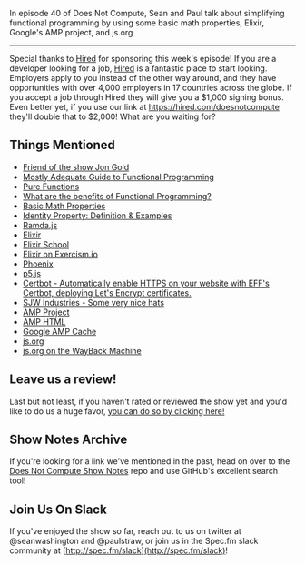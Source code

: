 In episode 40 of Does Not Compute, Sean and Paul talk about simplifying functional programming by using some basic math properties, Elixir, Google's AMP project, and js.org

---

Special thanks to [Hired](https://hired.com/doesnotcompute) for sponsoring this week's episode! If you are a developer looking for a job, [Hired](https://hired.com/doesnotcompute) is a fantastic place to start looking. Employers apply to you instead of the other way around, and they have opportunities with over 4,000 employers in 17 countries across the globe. If you accept a job through Hired they will give you a $1,000 signing bonus. Even better yet, if you use our link at https://hired.com/doesnotcompute they'll double that to $2,000! What are you waiting for?

## Things Mentioned

* [Friend of the show Jon Gold](https://twitter.com/jongold)
* [Mostly Adequate Guide to Functional Programming](https://drboolean.gitbooks.io/mostly-adequate-guide/content/)
* [Pure Functions](https://www.sitepoint.com/functional-programming-pure-functions/)
* [What are the benefits of Functional Programming?](http://stackoverflow.com/a/128128/1549130)
* [Basic Math Properties](http://www.purplemath.com/modules/numbprop.htm)
* [Identity Property: Definition & Examples](http://study.com/academy/lesson/identity-property-definition-examples.html)
* [Ramda.js](http://ramdajs.com/0.21.0/index.html)
* [Elixir](http://elixir-lang.org/)
* [Elixir School](https://elixirschool.com/)
* [Elixir on Exercism.io](http://exercism.io/languages/elixir)
* [Phoenix](http://www.phoenixframework.org/)
* [p5.js](https://p5js.org/)
* [Certbot - Automatically enable HTTPS on your website with EFF's Certbot, deploying Let's Encrypt certificates.](https://certbot.eff.org/)
* [SJW Industries - Some very nice hats](https://sjw.industries/)
* [AMP Project](https://www.ampproject.org/)
* [AMP HTML](https://www.ampproject.org/docs/get_started/about-amp.html)
* [Google AMP Cache](https://developers.google.com/amp/cache/)
* [js.org](http://js.org)
* [js.org on the WayBack Machine](http://web.archive.org/web/*/js.org)

## Leave us a review!

Last but not least, if you haven't rated or reviewed the show yet and you'd like to do us a huge favor, [you can do so by clicking here!](https://itunes.apple.com/us/podcast/does-not-compute/id1048731980?mt=2)

## Show Notes Archive

If you're looking for a link we've mentioned in the past, head on over to the [Does Not Compute Show Notes](https://github.com/seanwash/dnccast-show-notes) repo and use GitHub's excellent search tool!

## Join Us On Slack

If you've enjoyed the show so far, reach out to us on twitter at @seanwashington and @paulstraw, or join us in the Spec.fm slack community at [http://spec.fm/slack](http://spec.fm/slack)!
